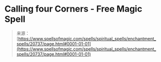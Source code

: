 <!--yml
category: 未分类
date: 2024-06-12 19:03:49
-->

# Calling four Corners - Free Magic Spell

> 来源：[https://www.spellsofmagic.com/spells/spiritual_spells/enchantment_spells/20737/page.html#0001-01-01](https://www.spellsofmagic.com/spells/spiritual_spells/enchantment_spells/20737/page.html#0001-01-01)